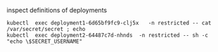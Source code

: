 inspect definitions of deployments

```` 
kubectl  exec deployment1-6d65bf9fc9-clj5x   -n restricted -- cat  /var/secret/secret ; echo
kubectl  exec deployment2-64487c7d-nhnds  -n restricted -- sh -c  "echo \$SECRET_USERNAME"
 
````

